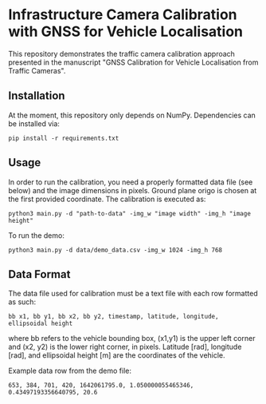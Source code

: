 # Infrastructure Camera Calibration with GNSS for Vehicle Localisation

This repository demonstrates the traffic camera calibration approach presented in the manuscript "GNSS Calibration for Vehicle Localisation from Traffic Cameras".

## Installation
At the moment, this repository only depends on NumPy. Dependencies can be installed via:
```
pip install -r requirements.txt
```

## Usage
In order to run the calibration, you need a properly formatted data file (see below) and the image dimensions in pixels. Ground plane origo is chosen at the first provided coordinate. The calibration is executed as:
```
python3 main.py -d "path-to-data" -img_w "image width" -img_h "image height"
```
To run the demo:
```
python3 main.py -d data/demo_data.csv -img_w 1024 -img_h 768
```

## Data Format
The data file used for calibration must be a text file with each row formatted as such:
```
bb x1, bb y1, bb x2, bb y2, timestamp, latitude, longitude, ellipsoidal height
```
where bb refers to the vehicle bounding box, (x1,y1) is the upper left corner and (x2, y2) is the lower right corner, in pixels. Latitude [rad], longitude [rad], and ellipsoidal height [m] are the coordinates of the vehicle.

Example data row from the demo file:
```
653, 384, 701, 420, 1642061795.0, 1.050000055465346, 0.43497193356640795, 20.6
```
